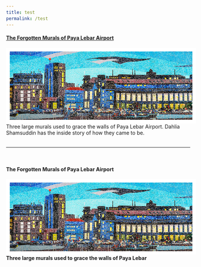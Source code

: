 ```yaml
---
title: test
permalink: /test
---
```

#### [**The Forgotten Murals of Paya Lebar Airport**](https://biblioasia.nlb.gov.sg/vol-17/issue-2/jul-sep-2021/murals)
<img src="/images/vol-17-issue-2/murals/Mural_Main2.jpg" style="float:left; width:500px; height:auto;  border:10px solid #FFFFFF"> <style>
responsive {max-width: 100%  height: auto;} </style>
Three large murals used to grace the walls of Paya Lebar Airport. Dahlia Shamsuddin has the inside story of how they came to be.
<br>
<br>
<hr>
<br>
	 
 <div class="container">
<div><a style="text-decoration:none; href=" target="_blank">
<h4><strong>The Forgotten Murals of Paya Lebar Airport<strong></strong></strong></h4><strong><strong> 	<img src="/images/vol-17-issue-2/murals/Mural_Main2.jpg" style="float:left; width:500px; height:auto;  border:10px solid #FFFFFF">	</strong></strong></a></div><strong><strong> <p>Three large murals used to grace the walls of Paya Lebar </p></strong></strong>
	</div>